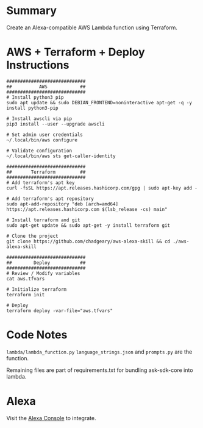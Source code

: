 # Summary
Create an Alexa-compatible AWS Lambda function using Terraform.

# AWS + Terraform + Deploy Instructions
```
#############################
##          AWS            ##
#############################
# Install python3 pip
sudo apt update && sudo DEBIAN_FRONTEND=noninteractive apt-get -q -y install python3-pip

# Install awscli via pip
pip3 install --user --upgrade awscli

# Set admin user credentials
~/.local/bin/aws configure

# Validate configuration
~/.local/bin/aws sts get-caller-identity 

#############################
##       Terraform         ##
#############################
# Add terraform's apt key
curl -fsSL https://apt.releases.hashicorp.com/gpg | sudo apt-key add -
 
# Add terraform's apt repository
sudo apt-add-repository "deb [arch=amd64] https://apt.releases.hashicorp.com $(lsb_release -cs) main"
 
# Install terraform and git
sudo apt-get update && sudo apt-get -y install terraform git
 
# Clone the project
git clone https://github.com/chadgeary/aws-alexa-skill && cd ./aws-alexa-skill

#############################
##        Deploy           ##
#############################
# Review / Modify variables
cat aws.tfvars

# Initialize terraform
terraform init

# Deploy
terraform deploy -var-file="aws.tfvars"
```

# Code Notes
`lambda/lambda_function.py` `language_strings.json` and `prompts.py` are the function.

Remaining files are part of requirements.txt for bundling ask-sdk-core into lambda.

# Alexa
Visit the [Alexa Console](https://developer.amazon.com/alexa/console/ask) to integrate.
